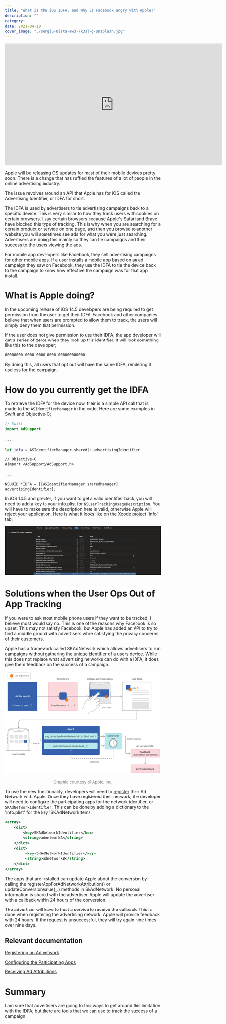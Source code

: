 ```yaml
---
title: "What is the iOS IDFA, and Why is Facebook angry with Apple?"
description: ""
category: 
date: 2021-04-18
cover_image: "./sergiu-nista-ew3-7k3sl-g-unsplash.jpg"
---
```


<div style="text-align: center">
<iframe width="700" height="393" src="https://youtube.com/embed/s3_EB2ABnc0" frameborder="0" allow="accelerometer; autoplay; encrypted-media; gyroscope; picture-in-picture" allowfullscreen></iframe>
</div>

Apple will be releasing OS updates for most of their mobile devices pretty soon. There is a change that has ruffled the features of a lot of people in the online advertising industry.

The issue revolves around an API that Apple has for iOS called the Advertising Identifier, or IDFA for short.

The IDFA is used by advertisers to tie advertising campaigns back to a specific device. This is very similar to how they track users with cookies on certain browsers. I say certain browsers because Apple's Safari and Brave have blocked this type of tracking. This is why when you are searching for a certain product or service on one page, and then you browse to another website you will sometimes see ads for what you were just searching. Advertisers are doing this mainly so they can tie campaigns and their success to the users viewing the ads.

For mobile app developers like Facebook, they sell advertising campaigns for other mobile apps. If a user installs a mobile app based on an ad campaign they saw on Facebook, they use the IDFA to tie the device back to the campaign to know how effective the campaign was for that app install.

# What is Apple doing?

In the upcoming release of iOS 14.5 developers are being required to get permission from the user to get their IDFA. Facebook and other companies believe that when users are prompted to allow them to track, the users will simply deny them that permission. 

If the user does not give permission to use their IDFA, the app developer will get a series of zeros when they look up this identifier. It will look something like this to the developer;

```bash
00000000-0000-0000-0000-000000000000
```

By doing this, all users that opt out will have the same IDFA, rendering it useless for the campaign.

# How do you currently get the IDFA

To retrieve the IDFA for the device now, their is a simple API call that is made to the `ASIdentifierManager` in the code. Here are some examples in Swift and Objective-C;

```swift
// Swift
import AdSupport

...

let idfa = ASIdentifierManager.shared().advertisingIdentifier
```

```objc
// Objective-C
#import <AdSupport/AdSupport.h>

...

NSUUID *IDFA = [[ASIdentifierManager sharedManager] advertisingIdentifier];
```

In iOS 14.5 and greater, if you want to get a valid identifier back, you will need to add a key to your info.plist for `NSUserTrackingUsageDescription`. You will have to make sure the description here is valid, otherwise Apple will reject your application. Here is what it looks like on the Xcode project 'info' tab;

![Permission for App Tracking in the info.plist](./permissionforapptracking.png)

# Solutions when the User Ops Out of App Tracking

If you were to ask most mobile phone users if they want to be tracked, I believe most would say no. This is one of the reasons why Facebook is so upset. This may not satisfy Facebook, but Apple has added an API to try to find a middle ground with advertisers while satisfying the privacy concerns of their customers. 

Apple has a framework called SKAdNetwork which allows advertisers to run campaigns without gathering the unique identifier of a users device. While this does not replace what advertising networks can do with a IDFA, it does give them feedback on the success of a campaign.

![SkAdNetwork Graphic from Apple Inc.](./rendered2x-1590201126.png)
<p align="Center" style="font-size: small; color: gray;">Graphic courtesy of Apple, Inc.</p>

To use the new functionality, developers will need to [register](https://developer.apple.com/contact/request/ad-network-id/) their Ad Network with Apple. Once they have registered their network, the developer will need to configure the participating apps for the network identifier, or `SKAdNetworkIdentifier`. This can be done by adding a dictionary to the 'info.plist' for the key 'SKAdNetworkItems'. 

```xml
<array>
    <dict>
        <key>SKAdNetworkIdentifier</key>
        <string>adnetworkA</string>
    </dict>
    <dict>   
         <key>SKAdNetworkIdentifier</key>
         <string>adnetworkB</string>
    </dict>
</array>
```

The apps that are installed can update Apple about the conversion by calling the registerAppForAdNetworkAttribution() or updateConversionValue(_:) methods in SkAdNetwork. No personal information is shared with the advertiser. Apple will update the advertiser with a callback within 24 hours of the conversion.

The advertiser will have to host a service to receive the callback. This is done when registering the advertising network. Apple will provide feedback with 24 hours. If the request is unsuccessful, they will try again nine times over nine days.

## Relevant documentation

[Registering an Ad network](https://developer.apple.com/documentation/storekit/skadnetwork/registering_an_ad_network)

[Configuring the Participating Apps](https://developer.apple.com/documentation/storekit/skadnetwork/configuring_the_participating_apps)

[Receiving Ad Attributions](https://developer.apple.com/documentation/storekit/skadnetwork/receiving_ad_attributions)

# Summary

I am sure that advertisers are going to find ways to get around this limitation with the IDFA, but there are tools that we can use to track the success of a campaign.